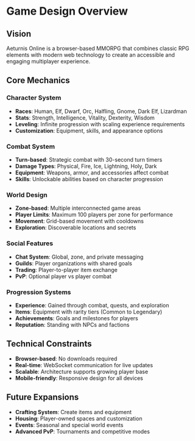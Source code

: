 # Game Design Overview

## Vision

Aeturnis Online is a browser-based MMORPG that combines classic RPG elements with modern web technology to create an accessible and engaging multiplayer experience.

## Core Mechanics

### Character System

- **Races**: Human, Elf, Dwarf, Orc, Halfling, Gnome, Dark Elf, Lizardman
- **Stats**: Strength, Intelligence, Vitality, Dexterity, Wisdom
- **Leveling**: Infinite progression with scaling experience requirements
- **Customization**: Equipment, skills, and appearance options

### Combat System

- **Turn-based**: Strategic combat with 30-second turn timers
- **Damage Types**: Physical, Fire, Ice, Lightning, Holy, Dark
- **Equipment**: Weapons, armor, and accessories affect combat
- **Skills**: Unlockable abilities based on character progression

### World Design

- **Zone-based**: Multiple interconnected game areas
- **Player Limits**: Maximum 100 players per zone for performance
- **Movement**: Grid-based movement with cooldowns
- **Exploration**: Discoverable locations and secrets

### Social Features

- **Chat System**: Global, zone, and private messaging
- **Guilds**: Player organizations with shared goals
- **Trading**: Player-to-player item exchange
- **PvP**: Optional player vs player combat

### Progression Systems

- **Experience**: Gained through combat, quests, and exploration
- **Items**: Equipment with rarity tiers (Common to Legendary)
- **Achievements**: Goals and milestones for players
- **Reputation**: Standing with NPCs and factions

## Technical Constraints

- **Browser-based**: No downloads required
- **Real-time**: WebSocket communication for live updates
- **Scalable**: Architecture supports growing player base
- **Mobile-friendly**: Responsive design for all devices

## Future Expansions

- **Crafting System**: Create items and equipment
- **Housing**: Player-owned spaces and customization
- **Events**: Seasonal and special world events
- **Advanced PvP**: Tournaments and competitive modes